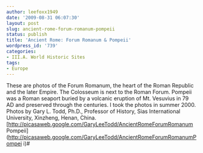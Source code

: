 ```yaml
---
author: leefoxx1949
date: '2009-08-31 06:07:30'
layout: post
slug: ancient-rome-forum-romanum-pompeii
status: publish
title: 'Ancient Rome: Forum Romanum & Pompeii'
wordpress_id: '739'
categories:
- III.A. World Historic Sites
tags:
- Europe
---
```


These are photos of the Forum Romanum, the heart of the Roman Republic and the
later Empire. The Colosseum is next to the Roman Forum. Pompeii was a Roman
seaport buried by a volcanic eruption of Mt. Vesuvius in 79 AD and preserved
through the centuries. I took the photos in summer 2000. Photos by Gary L.
Todd, Ph.D., Professor of History, Sias International University, Xinzheng,
Henan, China. [http://picasaweb.google.com/GaryLeeTodd/AncientRomeForumRomanum
Pompeii](http://picasaweb.google.com/GaryLeeTodd/AncientRomeForumRomanumPompei
i)#

